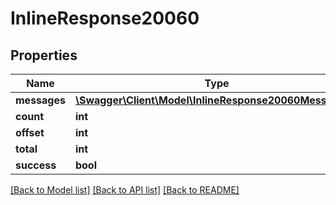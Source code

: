 # InlineResponse20060

## Properties
Name | Type | Description | Notes
------------ | ------------- | ------------- | -------------
**messages** | [**\Swagger\Client\Model\InlineResponse20060Messages[]**](InlineResponse20060Messages.md) |  | [optional] 
**count** | **int** |  | [optional] 
**offset** | **int** |  | [optional] 
**total** | **int** |  | [optional] 
**success** | **bool** |  | [optional] 

[[Back to Model list]](../../README.md#documentation-for-models) [[Back to API list]](../../README.md#documentation-for-api-endpoints) [[Back to README]](../../README.md)

